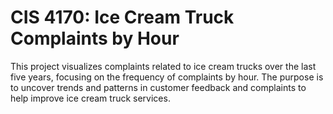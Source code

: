 # CIS 4170: Ice Cream Truck Complaints by Hour
This project visualizes complaints related to ice cream trucks over the last five years, focusing on the frequency of complaints by hour. The purpose is to uncover trends and patterns in customer feedback and complaints to help improve ice cream truck services.
